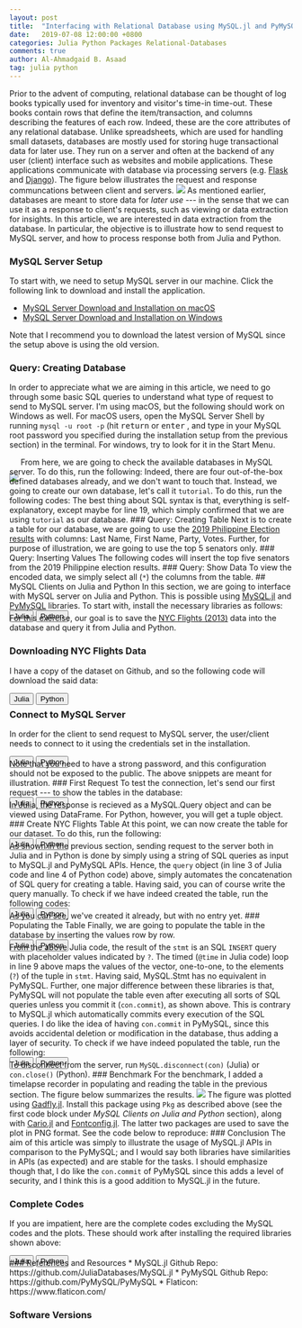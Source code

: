 ```yaml
---
layout: post
title:  "Interfacing with Relational Database using MySQL.jl and PyMySQL"
date:   2019-07-08 12:00:00 +0800
categories: Julia Python Packages Relational-Databases
comments: true
author: Al-Ahmadgaid B. Asaad
tag: julia python
---
```

Prior to the advent of computing, relational database can be thought of log books typically used for inventory and visitor's time-in time-out. These books contain rows that define the item/transaction, and columns describing the features of each row. Indeed, these are the core attributes of any relational database. Unlike spreadsheets, which are used for handling small datasets, databases are mostly used for storing huge transactional data for later use. They run on a server and often at the backend of any user (client) interface such as websites and mobile applications. These applications communicate with database via processing servers (e.g. <a href="http://flask.pocoo.org/">Flask</a> and <a href="https://www.djangoproject.com/">Django</a>). The figure below illustrates the request and response communcations between client and servers.
<img src="http://drive.google.com/uc?export=view&id=1cedn62AXe6LS-jxCjXBxCYmL1iDFRlYQ">
As mentioned earlier, databases are meant to store data for <i>later use</i> --- in the sense that we can use it as a response to client's requests, such as viewing or data extraction for insights. In this article, we are interested in data extraction from the database. In particular, the objective is to illustrate how to send request to MySQL server, and how to process response both from Julia and Python.
### MySQL Server Setup
To start with, we need to setup MySQL server in our machine. Click the following link to download and install the application.

* <a href="https://docs.google.com/document/d/1B3ol7-Hte08mqzB5J8dBn1wFlpkxZ1Lgb2W7OUpIu60/edit?usp=sharing">MySQL Server Download and Installation on macOS</a>
* <a href="https://docs.google.com/document/d/1GaZ5dPOH9o5rQPmxFWjGS4ZmUjEEeDM497UdXwcEgco/edit?usp=sharing">MySQL Server Download and Installation on Windows</a>

Note that I recommend you to download the latest version of MySQL since the setup above is using the old version.
### Query: Creating Database
In order to appreciate what we are aiming in this article, we need to go through some basic SQL queries to understand what type of request to send to MySQL server. I'm using macOS, but the following should work on Windows as well. For macOS users, open the MySQL Server Shell by running <code>mysql -u root -p</code> (hit <kbd>return</kbd> or <kbd>enter</kbd> , and type in your MySQL root password you specified during the installation setup from the previous section) in the terminal. For windows, try to look for it in the Start Menu.
<!-- <img src="http://drive.google.com/uc?export=view&id=1wRuD_gG4tJpp1ZKj3jCbwbzWAtERSjsn" style="margin: -4px auto -30px auto;"> -->
<img src="http://drive.google.com/uc?export=view&id=1hcAnM6KYuASiBhu5AzHqZpf2P1EBneYb" style="margin: -4px auto -30px auto;">
<!-- https://drive.google.com/file/d/1hcAnM6KYuASiBhu5AzHqZpf2P1EBneYb/view?usp=sharing -->
From here, we are going to check the available databases in MySQL server. To do this, run the following:
<script src="https://gist.github.com/alstat/1dbad1187130a31091aead6145dc0151.js"></script>
Indeed, there are four out-of-the-box defined databases already, and we don't want to touch that. Instead, we going to create our own database, let's call it <code>tutorial</code>. To do this, run the following codes:
<script src="https://gist.github.com/alstat/3d62031b3a0f2f2236568ffe0b9ec189.js"></script>
The best thing about SQL syntax is that, everything is self-explanatory, except maybe for line 19, which simply confirmed that we are using <code>tutorial</code> as our database.
### Query: Creating Table
Next is to create a table for our database, we are going to use the <a href="https://halalanresults.abs-cbn.com/">2019 Philippine Election results</a> with columns: Last Name, First Name, Party, Votes. Further, for purpose of illustration, we are going to use the top 5 senators only.
<script src="https://gist.github.com/alstat/79d2c2c420a781d14834ef2307413045.js"></script>
### Query: Inserting Values
The following codes will insert the top five senators from the 2019 Philippine election results.
<script src="https://gist.github.com/alstat/771051ecfca7075229a965e5861353f8.js"></script>
### Query: Show Data
To view the encoded data, we simply select all (<code>*</code>) the columns from the table.
<script src="https://gist.github.com/alstat/dd620c5151a14261d8095d614d80b81a.js"></script>
## MySQL Clients on Julia and Python
In this section, we are going to interface with MySQL server on Julia and Python. This is possible using <a href="https://github.com/JuliaDatabases/MySQL.jl">MySQL.jl</a> and <a href="https://pymysql.readthedocs.io/en/latest/index.html">PyMySQL</a> libraries. To start with, install the necessary libraries as follows:
<div class="tab" style="margin-bottom: -16px;">
  <button class="tablinks" onclick="openCity(event, 'julia-062819-1', 'tabcontent-1')">Julia</button>
  <button class="tablinks" onclick="openCity(event, 'python-062819-1', 'tabcontent-1')">Python</button>
</div>

<div id="julia-062819-1" class="tabcontent-1 first">
  <script src="https://gist.github.com/alstat/844cee7187081181baea0aeb13efafa7.js"></script>
</div>

<div id="python-062819-1" class="tabcontent-1" style="display: none;">
  <script src="https://gist.github.com/alstat/f38f27e23bc74549930bd439af5075f9.js"></script>
</div>
For this exercise, our goal is to save the <a href="https://cran.r-project.org/web/packages/nycflights13/nycflights13.pdf">NYC Flights (2013)</a> data into the database and query it from Julia and Python.

### Downloading NYC Flights Data
I have a copy of the dataset on Github, and so the following code will download the said data:
<div class="tab" style="margin-bottom: -16px;">
  <button class="tablinks" onclick="openCity(event, 'julia-062819-2', 'tabcontent-2')">Julia</button>
  <button class="tablinks" onclick="openCity(event, 'python-062819-2', 'tabcontent-2')">Python</button>
</div>

<div id="julia-062819-2" class="tabcontent-2 first">
  <script src="https://gist.github.com/alstat/c0cf42053baa058cb3336867d9040d1d.js"></script>
</div>

<div id="python-062819-2" class="tabcontent-2" style="display: none;">
  <script src="https://gist.github.com/alstat/47d181a0efd1a63b829eded83cfe7402.js"></script>
</div>

### Connect to MySQL Server
In order for the client to send request to MySQL server, the user/client needs to connect to it using the credentials set in the installation.
<div class="tab" style="margin-bottom: -16px;">
  <button class="tablinks" onclick="openCity(event, 'julia-062819-3', 'tabcontent-3')">Julia</button>
  <button class="tablinks" onclick="openCity(event, 'python-062819-3', 'tabcontent-3')">Python</button>
</div>

<div id="julia-062819-3" class="tabcontent-3 first">
  <script src="https://gist.github.com/alstat/ef8e9274a0abf17055fa1cd35e343b02.js"></script>
</div>

<div id="python-062819-3" class="tabcontent-3" style="display: none;">
  <script src="https://gist.github.com/alstat/e7b04fe16d4ae8f324ba2eab2fe3a47e.js"></script>
</div>
Note that you need to have a strong password, and this configuration should not be exposed to the public. The above snippets are meant for illustration.
### First Request
To test the connection, let's send our first request --- to show the tables in the database:
<div class="tab" style="margin-bottom: -16px;">
  <button class="tablinks" onclick="openCity(event, 'julia-062819-4', 'tabcontent-4')">Julia</button>
  <button class="tablinks" onclick="openCity(event, 'python-062819-4', 'tabcontent-4')">Python</button>
</div>

<div id="julia-062819-4" class="tabcontent-4 first">
  <script src="https://gist.github.com/alstat/ab4d2403017c7b0a2e57e87590b202ad.js"></script>
</div>

<div id="python-062819-4" class="tabcontent-4" style="display: none;">
  <script src="https://gist.github.com/alstat/84b1c60e618d93b00ab2294c13438c35.js"></script>
</div>
In Julia, the response is recieved as a MySQL.Query object and can be viewed using DataFrame. For Python, however, you will get a tuple object.
### Create NYC Flights Table
At this point, we can now create the table for our dataset. To do this, run the following:
<div class="tab" style="margin-bottom: -16px;">
  <button class="tablinks" onclick="openCity(event, 'julia-062819-5', 'tabcontent-5')">Julia</button>
  <button class="tablinks" onclick="openCity(event, 'python-062819-5', 'tabcontent-5')">Python</button>
</div>

<div id="julia-062819-5" class="tabcontent-5 first">
  <script src="https://gist.github.com/alstat/edd6aff9b0d5fc9a45b808b36a2d3f95.js"></script>
</div>

<div id="python-062819-5" class="tabcontent-5" style="display: none;">
  <script src="https://gist.github.com/alstat/890fe4cdc2e50f694a749448594cb248.js"></script>
</div>
As shown in the previous section, sending request to the server both in Julia and in Python is done by simply using a string of SQL queries as input to MySQL.jl and PyMySQL APIs. Hence, the <code>query</code> object (in line 3 of Julia code and line 4 of Python code) above, simply automates the concatenation of SQL query for creating a table. Having said, you can of course write the query manually. To check if we have indeed created the table, run the following codes:
<div class="tab" style="margin-bottom: -16px;">
  <button class="tablinks" onclick="openCity(event, 'julia-062819-6', 'tabcontent-6')">Julia</button>
  <button class="tablinks" onclick="openCity(event, 'python-062819-6', 'tabcontent-6')">Python</button>
</div>

<div id="julia-062819-6" class="tabcontent-6 first">
  <script src="https://gist.github.com/alstat/3694845948496741bd3256729a1d8469.js"></script>
</div>

<div id="python-062819-6" class="tabcontent-6" style="display: none;">
  <script src="https://gist.github.com/alstat/789b5aae723486aee01b6c018e61c60a.js"></script>
</div>
As you can see, we've created it already, but with no entry yet.
### Populating the Table
Finally, we are going to populate the table in the database by inserting the values row by row.
<div class="tab" style="margin-bottom: -16px;">
  <button class="tablinks" onclick="openCity(event, 'julia-062819-7', 'tabcontent-7')">Julia</button>
  <button class="tablinks" onclick="openCity(event, 'python-062819-7', 'tabcontent-7')">Python</button>
</div>

<div id="julia-062819-7" class="tabcontent-7 first">
  <script src="https://gist.github.com/alstat/c8ee6c05a99d9cd0f4270dd8a8beb984.js"></script>
</div>

<div id="python-062819-7" class="tabcontent-7" style="display: none;">
  <script src="https://gist.github.com/alstat/2f22ad0b1dd5f3ed39f360d2244c32f7.js"></script>
</div>
From the above Julia code, the result of the <code>stmt</code> is an SQL <code>INSERT</code> query with placeholder values indicated by <code>?</code>. The timed (<code>@time</code> in Julia code) loop in line 9 above maps the values of the vector, one-to-one, to the elements (<code>?</code>) of the tuple in <code>stmt</code>. Having said, MySQL.Stmt has no equivalent in PyMySQL. Further, one major difference between these libraries is that, PyMySQL will not populate the table even after executing all sorts of SQL queries unless you commit it (<code>con.commit</code>), as shown above. This is contrary to MySQL.jl which automatically commits every execution of the SQL queries. I do like the idea of having <code>con.commit</code> in PyMySQL, since this avoids accidental deletion or modification in the database, thus adding a layer of security. To check if we have indeed populated the table, run the following:
<div class="tab" style="margin-bottom: -16px;">
  <button class="tablinks" onclick="openCity(event, 'julia-062819-8', 'tabcontent-8')">Julia</button>
  <button class="tablinks" onclick="openCity(event, 'python-062819-8', 'tabcontent-8')">Python</button>
</div>

<div id="julia-062819-8" class="tabcontent-8 first">
  <script src="https://gist.github.com/alstat/40c790d0216614cdcbf41de31dfa4e1a.js"></script>
</div>

<div id="python-062819-8" class="tabcontent-8" style="display: none;">
  <script src="https://gist.github.com/alstat/09cf619f91773599b9902ba77fde7d76.js"></script>
</div>
To disconnect from the server, run <code>MySQL.disconnect(con)</code> (Julia) or <code>con.close()</code> (Python).
### Benchmark
For the benchmark, I added a timelapse recorder in populating and reading the table in the previous section. The figure below summarizes the results.
<img src="http://drive.google.com/uc?export=view&id=1fhMJg3qIPupf3xhvyCW1p5Ph7tzn7UAH">
The figure was plotted using <a href="http://gadflyjl.org/stable/index.html">Gadfly.jl</a>. Install this package using <code>Pkg</code> as described above (see the first code block under <i>MySQL Clients on Julia and Python</i> section), along with <a href="https://github.com/JuliaGraphics/Cairo.jl">Cario.jl</a> and <a href="https://github.com/JuliaGraphics/Fontconfig.jl">Fontconfig.jl</a>. The latter two packages are used to save the plot in PNG format. See the code below to reproduce:
<script src="https://gist.github.com/alstat/370b6b9eb33089f52c3f2f721e10e5d2.js"></script>
### Conclusion
The aim of this article was simply to illustrate the usage of MySQL.jl APIs in comparison to the PyMySQL; and I would say both libraries have similarities in APIs (as expected) and are stable for the tasks. I should emphasize though that, I do like the <code>con.commit</code> of PyMySQL since this adds a level of security, and I think this is a good addition to MySQL.jl in the future.

### Complete Codes
If you are impatient, here are the complete codes excluding the MySQL codes and the plots. These should work after installing the required libraries shown above:
<div class="tab" style="margin-bottom: -16px;">
  <button class="tablinks" onclick="openCity(event, 'julia-knet-060319-nn', 'tabcontent-nn')">Julia</button>
  <button class="tablinks" onclick="openCity(event, 'python-060319-nn', 'tabcontent-nn')">Python</button>
</div>

<div id="julia-knet-060319-nn" class="tabcontent-nn first">
  <script src="https://gist.github.com/alstat/eda562ebbd22f3de61385ec79dad2373.js"></script>
</div>

<div id="python-060319-nn" class="tabcontent-nn" style="display: none;">
  <script src="https://gist.github.com/alstat/69d25cb0a6210b3e702fe582c2127ba4.js"></script>
</div>
### References and Resources
* MySQL.jl Github Repo: https://github.com/JuliaDatabases/MySQL.jl
* PyMySQL Github Repo: https://github.com/PyMySQL/PyMySQL
* Flaticon: https://www.flaticon.com/

### Software Versions
<script src="https://gist.github.com/alstat/65dab0d062ea0fd229b4aa23c18fcd21.js"></script>







